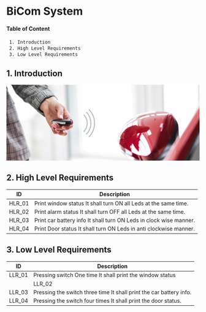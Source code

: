 # BiCom System
#### Table of Content
     1. Introduction
     2. High Level Requirements
     3. Low Level Requirements

## 1. Introduction

 ![Block Diagram](https://github.com/ShamaTorgal/M3_G15/blob/main/Project2/1_Requirements/Bicomsys.jpg)

## 2. High Level Requirements

|ID	|	Description|
| --- | --- |
|HLR_01|	Print window status	It shall turn ON all Leds at the same time.|
|HLR_02	|Print alarm status	It shall turn OFF all Leds at the same time.|
|HLR_03	|Print car battery info	It shall turn ON  Leds  in clock wise manner.|
|HLR_04	|Print Door status	It shall turn ON Leds in anti clockwise manner.|


## 3. Low Level Requirements

|ID|	Description|
| --- | --- |
|LLR_01|	Pressing switch One time	It shall print the window status|
||LLR_02|	Pressing switch two time	It shall print the alarm status.|
|LLR_03	|Pressing the switch three time	It shall print the car battery info.|
|LLR_04	|Pressing the switch four times	It shall print the door status.|

